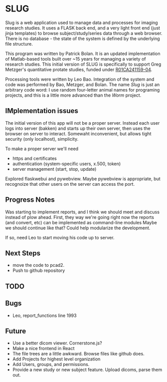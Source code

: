 # SLUG
Slug is a web application used to manage data and processes for imaging research studies. It uses a FLASK 
back end, and a very light front end (just jinja templates) to browse subject/study/series data 
through a web browser. There is no database - the state of the system is defined by the underlying
file structure. 

This program was written by Patrick Bolan. It is an updated implementation of Matlab-based tools 
built over ~15 years for managing a variety of research studies. This initial version of SLUG is 
specifically to support Greg Metzger's quantitative protate studies, funded under 
[R01CA241159-04](https://reporter.nih.gov/search/3TEMqajQiU6ytIJmAYJcLw/project-details/10919247).

Processing tools were written by Leo Bao. Integration of the system and code was performed by Bao, 
Metzger, and Bolan. The name *Slug* is just an arbitrary code word: I use random four-letter animal 
names for programing projects, and this is a little more advanced than the *Worm* project. 

## IMplementation issues
The initial version of this app will not be a proper server. Instead each user logs into server (bakken) and
starts up their own server, then uses the browser on server to interact. Somewaht inconvenient,
but allows tight security (only localhost), simplicity.

To make a proper server we'll need
* https and certificates
* authentication (system-specific users, x.500, token)
* server management (start, stop, update)

Explored flaskwebui and pywebview. Maybe pywebview is appropriate, but recognoize that other users
on the server can access the port.



## Progress Notes
Was starting to implement reports, and I think we should meet and discuss instead of plow ahead. 
First, they way we're going right now the reports (and convert, etc) can be implemented as command-line modules
Maybe we should continue like that? Could help modularize the development. 

If so, need Leo to start moving his code up to server. 


## Next Steps
* move the code to pcad2. 
* Push to github repository


## TODO


## Bugs
* Leo, report_functions line 1993



## Future
* Use a better dicom viewer. Cornerstone.js?
* Make a nice frontend in React
* The file trees are a little awkward. Browse files like github does.
* Add Projects for highest level organization
* Add Users, groups, and permissions.
* Provide a new study or new subject feature. Upload dicoms, parse them out. 
